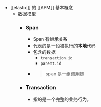 - [[elastic]] 的 [[APM]] 基本概念
	- 数据模型
		- ### Span
			- Span 有继承关系
			- 代表的是一段被执行的**本地**代码
			- 包含的数据
				- `transaction.id`
				- `parent.id`
			- > span 是一组调用链
		- ### Transaction
			- 指的是一个完整的业务行为。